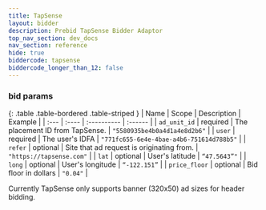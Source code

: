 ```yaml
---
title: TapSense
layout: bidder
description: Prebid TapSense Bidder Adaptor
top_nav_section: dev_docs
nav_section: reference
hide: true
biddercode: tapsense
biddercode_longer_than_12: false
---
```


### bid params

{: .table .table-bordered .table-striped }
| Name | Scope | Description | Example |
| :--- | :---- | :---------- | :------ |
| `ad_unit_id` | required | The placement ID from TapSense. | `"5580935be4b0a4d1a4e8d2b6"` |
| `user` | required | The user's IDFA | `"771fc655-6e4e-4bae-a4b6-751614d788b5"` |
| `refer` | optional | Site that ad request is originating from. | `"https://tapsense.com"` |
| `lat` | optional | User's latitude | `“47.5643”"` |
| `long` | optional | User's longitude | `“-122.151”` |
| `price_floor` | optional | Bid floor in dollars | `"0.04"` |

Currently TapSense only supports banner (320x50) ad sizes for header bidding.
